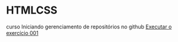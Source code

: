 # HTMLCSS
 curso
Iniciando gerenciamento de repositórios no github
<a href="https://jumg1984.github.io/HTMLCSS/exercicios/modulo1/ex001/">Executar o exercício 001 </a>